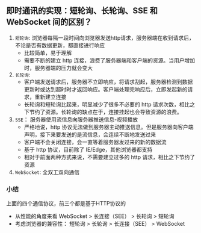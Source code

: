 ## 即时通讯的实现：短轮询、长轮询、SSE 和 WebSocket 间的区别？
1. `短轮询`: 浏览器每隔一段时间向浏览器发送http请求，服务器端在收到请求后，不论是否有数据更新，都直接进行响应
     - 比较简单，易于理解
     - 需要不断的建立 http 连接，浪费了服务器端和客户端的资源。当用户增加时，服务器端的压力就会变大
2. `长轮询`: 
     - 客户端发送请求后，服务器不立即响应，将请求刮起，服务器检测到数据更新时或达到超时时才返回响应。客户端处理完响应后，立即发起新的请求，重新建立连接
     - 长轮询和短轮询比起来，明显减少了很多不必要的 http 请求次数，相比之下节约了资源。长轮询的缺点在于，连接挂起也会导致资源的浪费。
3. `SSE`： 服务器使用流信息向服务器推送信息-视频播放
     - 严格地说，http 协议无法做到服务器主动推送信息。但是服务器向客户端声明，接下来要发送的是流信息，会连续不断地发送过来
     - 客户端不会关闭连接，会一直等着服务器发过来的新的数据流
     - 基于 http 协议，目前除了 IE/Edge，其他浏览器都支持
     - 相对于前面两种方式来说，不需要建立过多的 http 请求，相比之下节约了资源
4. `WebSocket`: 全双工双向通信

### 小结
上面的四个通信协议，前三个都是基于HTTP协议的
- 从性能的角度来看 WebSocket > 长连接（SEE） > 长轮询 > 短轮询
- 考虑浏览器的兼容性： 短轮询 > 长轮询 > 长连接（SEE） > WebSocket